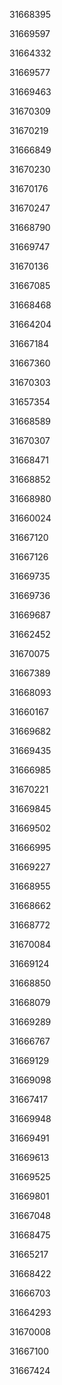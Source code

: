 31668395

31669597

31664332

31669577

31669463

31670309

31670219

31666849

31670230

31670176

31670247

31668790

31669747

31670136

31667085

31668468

31664204

31667184

31667360

31670303

31657354

31668589

31670307

31668471

31668852

31668980

31660024

31667120

31667126

31669735

31669736

31669687

31662452

31670075

31667389

31668093

31660167

31669682

31669435

31666985

31670221

31669845

31669502

31666995

31669227

31668955

31668662

31668772

31670084

31669124

31668850

31668079

31669289

31666767

31669129

31669098

31667417

31669948

31669491

31669613

31669525

31669801

31667048

31668475

31665217

31668422

31666703

31664293

31670008

31667100

31667424

